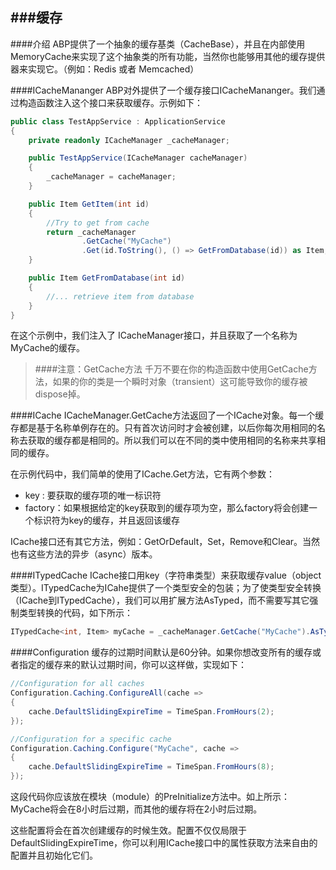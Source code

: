 ###缓存
------------------------------
####介绍
ABP提供了一个抽象的缓存基类（CacheBase），并且在内部使用 MemoryCache来实现了这个抽象类的所有功能，当然你也能够用其他的缓存提供器来实现它。（例如：Redis 或者 Memcached）

####ICacheMananger
ABP对外提供了一个缓存接口ICacheMananger。我们通过构造函数注入这个接口来获取缓存。示例如下：
```csharp
public class TestAppService : ApplicationService
{
    private readonly ICacheManager _cacheManager;

    public TestAppService(ICacheManager cacheManager)
    {
        _cacheManager = cacheManager;
    }

    public Item GetItem(int id)
    {
        //Try to get from cache
        return _cacheManager
                .GetCache("MyCache")
                .Get(id.ToString(), () => GetFromDatabase(id)) as Item;
    }

    public Item GetFromDatabase(int id)
    {
        //... retrieve item from database
    }
}
```
在这个示例中，我们注入了 ICacheManager接口，并且获取了一个名称为MyCache的缓存。

>####注意：GetCache方法
>千万不要在你的构造函数中使用GetCache方法，如果的你的类是一个瞬时对象（transient）这可能导致你的缓存被dispose掉。

####ICache
ICacheManager.GetCache方法返回了一个ICache对象。每一个缓存都是基于名称单例存在的。只有首次访问时才会被创建，以后你每次用相同的名称去获取的缓存都是相同的。所以我们可以在不同的类中使用相同的名称来共享相同的缓存。

在示例代码中，我们简单的使用了ICache.Get方法，它有两个参数：
*   key :  要获取的缓存项的唯一标识符
*  factory：如果根据给定的key获取到的缓存项为空，那么factory将会创建一个标识符为key的缓存，并且返回该缓存

ICache接口还有其它方法，例如：GetOrDefault，Set，Remove和Clear。当然也有这些方法的异步（async）版本。

####ITypedCache
ICache接口用key（字符串类型）来获取缓存value（object类型）。ITypedCache为ICahe提供了一个类型安全的包装；为了使类型安全转换（ICache到ITypedCache），我们可以用扩展方法AsTyped，而不需要写其它强制类型转换的代码，如下所示：

``` csharp
ITypedCache<int, Item> myCache = _cacheManager.GetCache("MyCache").AsTyped<int, Item>();
```


####Configuration
缓存的过期时间默认是60分钟。如果你想改变所有的缓存或者指定的缓存来的默认过期时间，你可以这样做，实现如下：
```csharp
//Configuration for all caches
Configuration.Caching.ConfigureAll(cache =>
{
    cache.DefaultSlidingExpireTime = TimeSpan.FromHours(2);
});

//Configuration for a specific cache
Configuration.Caching.Configure("MyCache", cache =>
{
    cache.DefaultSlidingExpireTime = TimeSpan.FromHours(8);
});
```
这段代码你应该放在模块（module）的PreInitialize方法中。如上所示：MyCache将会在8小时后过期，而其他的缓存将在2小时后过期。

这些配置将会在首次创建缓存的时候生效。配置不仅仅局限于DefaultSlidingExpireTime，你可以利用ICache接口中的属性获取方法来自由的配置并且初始化它们。